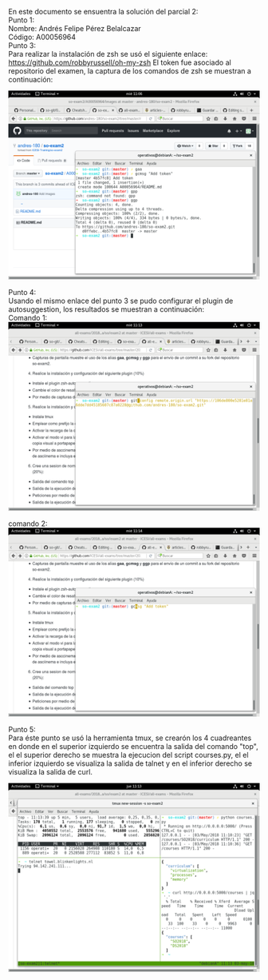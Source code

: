 En este documento se ensuentra la solución del parcial 2:   
Punto 1:   
Nombre: Andrés Felipe Pérez Belalcazar   
Código: A00056964  
Punto 3:  
Para realizar la instalación de zsh se usó el siguiente enlace: https://github.com/robbyrussell/oh-my-zsh
El token fue asociado al repositorio del examen, la captura de los comandos de zsh se muestran a continuación:

![](Images/punto3.png)

Punto 4:   
Usando el mismo enlace del punto 3 se pudo configurar el plugin de autosuggestion, los resultados se muestran a continuación:   
Comando 1:
![](Images/punto4_1.png)

comando 2:
![](Images/punto4_2.png)

Punto 5:  
Para éste punto se usó la herramienta tmux, se crearón los 4 cuadreantes en donde en el superior izquierdo se encuentra la salida del comando "top", el el superior derecho se muestra la ejecucion del script courses.py, el el inferior izquierdo se visualiza la salida de talnet y en el inferior derecho se visualiza la salida de curl.

![](Images/punto5.png)
